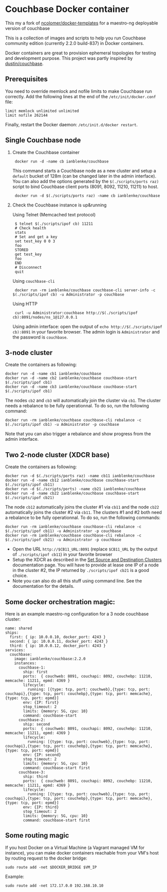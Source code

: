 # Couchbase Docker container

This my a fork of [ncolomer/docker-templates](https://github.com/ncolomer/docker-templates) for a maestro-ng deployable version of couchbase

This is a collection of images and scripts to help you run Couchbase community edition (currently 2.2.0 build-837) in Docker containers.

Docker containers are great to provision ephemeral topologies for testing and development purpose.
This project was partly inspired by [dustin/couchbase](https://gist.github.com/dustin/6605182).

## Prerequisites

You need to override memlock and nofile limits to make Couchbase run correctly. 
Add the following lines at the end of the `/etc/init/docker.conf` file:

	limit memlock unlimited unlimited
	limit nofile 262144

Finally, restart the Docker daemon: `/etc/init.d/docker restart`.

## Single Couchbase node

1. Create the Couchbase container

		docker run -d -name cb ianblenke/couchbase

	This command starts a Couchbase node as a new cluster and setup a `default` bucket of 128m (can be changed later in the admin interface).
	You can also add the options generated by the `$(./scripts/ports raz)` script to bind Couchbase client ports (8091, 8092, 11210, 11211) to host.

		docker run -d $(./scripts/ports raz) -name cb ianblenke/couchbase

2. Check the Couchbase instance is up&running

	Using Telnet (Memcached text protocol)

		$ telnet $(./scripts/ipof cb) 11211
		# Check health
		stats
		# Set and get a key
		set test_key 0 0 3
		foo
		STORED
		get test_key
		foo
		END
		# Disconnect
		quit

	Using `couchbase-cli`

		docker run -rm ianblenke/couchbase couchbase-cli server-info -c $(./scripts/ipof cb) -u Administrator -p couchbase

	Using HTTP

		curl -u Administrator:couchbase http://$(./scripts/ipof cb):8091/nodes/ns_1@127.0.0.1

	Using admin interface: open the output of `echo http://$(./scripts/ipof cb):8091` in your favorite browser. 
	The admin login is `Administrator` and the password is `couchbase`.

## 3-node cluster

Create the containers as following:

	docker run -d -name cb1 ianblenke/couchbase
	docker run -d -name cb2 ianblenke/couchbase couchbase-start $(./scripts/ipof cb1)
	docker run -d -name cb3 ianblenke/couchbase couchbase-start $(./scripts/ipof cb1)

The nodes `cb2` and `cb3` will automatically join the cluster via `cb1`. The cluster needs a rebalance to be fully operationnal. To do so, run the following command:

	docker run -rm ianblenke/couchbase couchbase-cli rebalance -c $(./scripts/ipof cb1) -u Administrator -p couchbase

Note that you can also trigger a rebalance and show progress from the admin interface.

## Two 2-node cluster (XDCR base)

Create the containers as following:

	docker run -d $(./scripts/ports raz) -name cb11 ianblenke/couchbase
	docker run -d -name cb12 ianblenke/couchbase couchbase-start $(./scripts/ipof cb11)
	docker run -d $(./scripts/ports) -name cb21 ianblenke/couchbase
	docker run -d -name cb22 ianblenke/couchbase couchbase-start $(./scripts/ipof cb21)

The node `cb12` automatically joins the cluster #1 via `cb11` and the node `cb22` automatically joins the cluster #2 via `cb11`. The clusters #1 and #2 both need a rebalance to be fully operationnal. To do so, run the following commands:

	docker run -rm ianblenke/couchbase couchbase-cli rebalance -c $(./scripts/ipof cb11) -u Administrator -p couchbase
	docker run -rm ianblenke/couchbase couchbase-cli rebalance -c $(./scripts/ipof cb21) -u Administrator -p couchbase

* Open the URL `http://$CB11_URL:8091` (replace `$CB11_URL` by the output of `./scripts/ipof cb11`) in your favorite browser
* Setup the XDCR as described in the [Set Source and Destination Clusters](http://docs.couchbase.com/couchbase-manual-2.2/#set-source-and-destination-clusters) documentation page. You will have to provide at lease one IP of a node in the cluster #2, the IP returned by `./scripts/ipof cb21` is a good choice.
* Note you can also do all this stuff using command line. See the documentation for the details.

## Some docker orchestration magic:

Here is an example maestro-ng configuration for a 3 node couchbase cluster:

```
name: shared
ships:
  first: { ip: 10.0.0.10, docker_port: 4243 }
  second: { ip: 10.0.0.11, docker_port: 4243 }
  third: { ip: 10.0.0.12, docker_port: 4243 }
services:
  couchbase:
    image: ianblenke/couchbase:2.2.0
    instances:
      couchbase-1:
        ship: first
        ports:  { couchweb: 8091, couchapi: 8092, couchebp: 11210, memcache: 11211, epmd: 4369 }
        lifecycle:
          running: [{type: tcp, port: couchweb},{type: tcp, port: couchapi},{type: tcp, port: couchebp},{type: tcp, port: memcache},{type: tcp, port: epmd}]
        env: {IP: first}
        stop_timeout: 2
        limits: {memory: 5G, cpu: 10}
        command: couchbase-start
      couchbase-2:
        ship: second
        ports:  { couchweb: 8091, couchapi: 8092, couchebp: 11210, memcache: 11211, epmd: 4369 }
        lifecycle:
          running: [{type: tcp, port: couchweb},{type: tcp, port: couchapi},{type: tcp, port: couchebp},{type: tcp, port: memcache},{type: tcp, port: epmd}]
        env: {IP: second}
        stop_timeout: 2
        limits: {memory: 5G, cpu: 10}
        command: couchbase-start first
      couchbase-3:
        ship: third
        ports:  { couchweb: 8091, couchapi: 8092, couchebp: 11210, memcache: 11211, epmd: 4369 }
        lifecycle:
          running: [{type: tcp, port: couchweb},{type: tcp, port: couchapi},{type: tcp, port: couchebp},{type: tcp, port: memcache},{type: tcp, port: epmd}]
        env: {IP: third}
        stop_timeout: 2
        limits: {memory: 5G, cpu: 10}
        command: couchbase-start first
```

## Some routing magic

If you host Docker on a Virtual Machine (a Vagrant managed VM for instance), you can make docker containers reachable from your VM's host by routing request to the docker bridge:

	sudo route add -net $DOCKER_BRIDGE $VM_IP

Example:

	sudo route add -net 172.17.0.0 192.168.10.10

